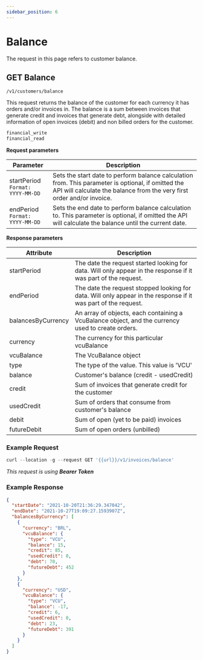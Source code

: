 ```yaml
---
sidebar_position: 6
---
```


# Balance

The request in this page refers to customer balance.

## GET Balance

`/v1/customers/balance`

This request returns the balance of the customer for each currency it has orders and/or invoices in. The balance is a sum between invoices that generate credit and invoices that generate debt, alongside with detailed information of open invoices (debit) and non billed orders for the customer.

```md title="Required permissions"
financial_write
financial_read
```

**Request parameters**

Parameter   | Description
--------- | ------
startPeriod<br/>`Format: YYYY-MM-DD` |	Sets the start date to perform balance calculation from. This parameter is optional, if omitted the API will calculate the balance from the very first order and/or invoice.
endPeriod<br/>`Format: YYYY-MM-DD` |	Sets the end date to perform balance calculation to. This parameter is optional, if omitted the API will calculate the balance until the current date.

**Response parameters**

Attribute   | Description
--------- | ------
startPeriod |	The date the request started looking for data. Will only appear in the response if it was part of the request.
endPeriod |	The date the request stopped looking for data. Will only appear in the response if it was part of the request.
balancesByCurrency |	An array of objects, each containing a VcuBalance object, and the currency used to create orders.
currency |	The currency for this particular vcuBalance
vcuBalance |	The VcuBalance object
type |	The type of the value. This value is 'VCU'
balance |	Customer's balance (credit - usedCredit)
credit |	Sum of invoices that generate credit for the customer
usedCredit |	Sum of orders that consume from customer's balance
debit |	Sum of open (yet to be paid) invoices
futureDebit |	Sum of open orders (unbilled)

### Example Request

```javascript
curl --location -g --request GET '{{url}}/v1/invoices/balance'
```
_This request is using **Bearer Token**_

### Example Response


```json
{
  "startDate": "2021-10-20T21:36:29.347042",
  "endDate": "2021-10-27T19:09:27.1593907Z",
  "balancesByCurrency": [
    {
      "currency": "BRL",
      "vcuBalance": {
        "type": "VCU",
        "balance": 15,
        "credit": 85,
        "usedCredit": 0,
        "debt": 70,
        "futureDebt": 452
      }
    },
    {
      "currency": "USD",
      "vcuBalance": {
        "type": "VCU",
        "balance": -17,
        "credit": 6,
        "usedCredit": 0,
        "debt": 23,
        "futureDebt": 391
      }
    }
  ]
}
```
